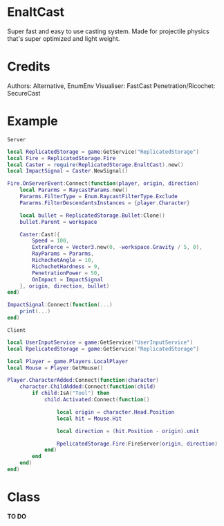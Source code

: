 # EnaltCast

Super fast and easy to use casting system. Made for projectile physics that's super optimized and light weight.

# Credits
Authors: Alternative, EnumEnv
Visualiser: FastCast
Penetration/Ricochet: SecureCast

# Example

`Server`

```lua
local ReplicatedStorage = game:GetService("ReplicatedStorage")
local Fire = ReplicatedStorage.Fire
local Caster = require(ReplicatedStorage.EnaltCast).new()
local ImpactSignal = Caster.NewSignal()

Fire.OnServerEvent:Connect(function(player, origin, direction)
    local Pararms = RaycastParams.new()
	Pararms.FilterType = Enum.RaycastFilterType.Exclude
	Pararms.FilterDescendantsInstances = {player.Character}

    local bullet = ReplicatedStorage.Bullet:Clone()
    bullet.Parent = workspace

    Caster:Cast({
        Speed = 100,
        ExtraForce = Vector3.new(0, -workspace.Gravity / 5, 0),
		RayParams = Pararms,
        RichochetAngle = 10,
        RichochetHardness = 9,
        PenetrationPower = 50,
		OnImpact = ImpactSignal
    }, origin, direction, bullet)
end)

ImpactSignal:Connect(function(...)
    print(...)
end)
```

`Client`
```lua
local UserInputService = game:GetService("UserInputService")
local RpelicatedStorage = game:GetService("ReplicatedStorage")

local Player = game.Players.LocalPlayer
local Mouse = Player:GetMouse()

Player.CharacterAdded:Connect(function(character)
	character.ChildAdded:Connect(function(child)
		if child:IsA("Tool") then
			child.Activated:Connect(function()

				local origin = character.Head.Position
				local hit = Mouse.Hit

				local direction = (hit.Position - origin).unit

				RpelicatedStorage.Fire:FireServer(origin, direction)
			end)
		end
	end)
end)
```

# Class
**TO DO**